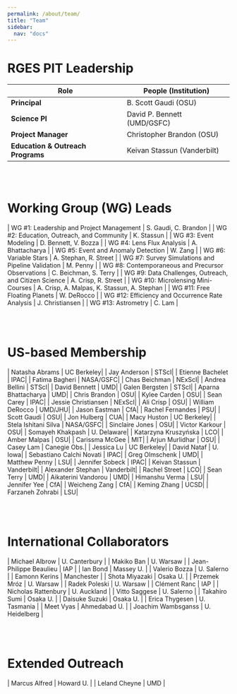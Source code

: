 ```yaml
---
permalink: /about/team/
title: "Team"
sidebar:
  nav: "docs"
---
```


# RGES PIT Leadership

| Role | People (Institution) |
|----------- | ------------------ |
| **Principal** | B. Scott Gaudi (OSU) | 
| **Science PI** | David P. Bennett (UMD/GSFC) |
| **Project Manager** | Christopher Brandon (OSU) |
| **Education & Outreach Programs** | Keivan Stassun (Vanderbilt)  |

&nbsp;  
&nbsp;  

# Working Group (WG) Leads

| WG #1: Leadership and Project Management | S. Gaudi, C. Brandon |
| WG #2: Education, Outreach, and Community | K. Stassun |
| WG #3: Event Modeling | D. Bennett, V. Bozza |
| WG #4: Lens Flux Analysis | A. Bhattacharya |
| WG #5: Event and Anomaly Detection | W. Zang |
| WG #6: Variable Stars | A. Stephan, R. Street |
| WG #7: Survey Simulations and Pipeline Validation | M. Penny |
| WG #8: Contemporaneous and Precursor Observations | C. Beichman, S. Terry |
| WG #9: Data Challenges, Outreach, and Citizen Science | A. Crisp, R. Street |
| WG #10: Microlensing Mini-Courses | A. Crisp, A. Malpas, K. Stassun, A. Stephan |
| WG #11: Free Floating Planets | W. DeRocco |
| WG #12: Efficiency and Occurrence Rate Analysis | J. Christiansen |
| WG #13: Astrometry | C. Lam |

&nbsp;  
&nbsp;  

# US-based Membership

| Natasha Abrams | UC Berkeley| 
| Jay Anderson | STScI| 
| Etienne Bachelet | IPAC|
| Fatima Bagheri | NASA/GSFC|
| Chas Beichman | NExScI|
| Andrea Bellini | STScI| 
| David Bennett | UMD|
| Galen Bergsten | STScI|
| Aparna Bhattacharya | UMD|
| Chris Brandon | OSU|
| Kylee Carden | OSU|
| Sean Carey | IPAC|
| Jessie Christiansen | NExScI|
| Ali Crisp | OSU| 
| William DeRocco | UMD/JHU| 
| Jason Eastman | CfA|
| Rachel Fernandes | PSU|
| Scott Gaudi | OSU| 
| Jon Hulberg | CUA| 
| Macy Huston | UC Berkeley|
| Stela Ishitani Silva | NASA/GSFC| 
| Sinclaire Jones | OSU| 
| Victor Karkour | OSU|
| Somayeh Khakpash | U. Delaware| 
| Katarzyna Kruszyńska | LCO| 
| Amber Malpas | OSU| 
| Carissma McGee | MIT| 
| Arjun Murlidhar | OSU| 
| Casey Lam | Canegie Obs.| 
| Jessica Lu | UC Berkeley| 
| David Nataf | U. Iowa|
| Sebastiano Calchi Novati | IPAC| 
| Greg Olmschenk | UMD| 
| Matthew Penny | LSU|
| Jennifer Sobeck | IPAC| 
| Keivan Stassun | Vanderbilt|
| Alexander Stephan | Vanderbilt|
| Rachel Street | LCO|
| Sean Terry | UMD|
| Aikaterini Vandorou | UMD|
| Himanshu Verma | LSU|
| Jennifer Yee | CfA| 
| Weicheng Zang | CfA|
| Keming Zhang | UCSD|
| Farzaneh Zohrabi | LSU|

&nbsp;  
&nbsp;  

# International Collaborators

| Michael Albrow | U. Canterbury |
| Makiko Ban | U. Warsaw |
| Jean-Philippe Beaulieu | IAP |
| Ian Bond | Massey U. |
| Valerio Bozza | U. Salerno |
| Eamonn Kerins | Manchester |
| Shota Miyazaki | Osaka U. |
| Przemek Mróz | U. Warsaw |
| Radek Poleski | U. Warsaw |
| Clément Ranc | IAP |
| Nicholas Rattenbury | U. Auckland |
| Vitto Saggese | U. Salerno |
| Takahiro Sumi | Osaka U. |
| Daisuke Suzuki | Osaka U. |
| Erica Thygesen | U. Tasmania |
| Meet Vyas | Ahmedabad U. |
| Joachim Wambsganss | U. Heidelberg |

&nbsp;  
&nbsp;  

# Extended Outreach

| Marcus Alfred | Howard U. |
| Leland Cheyne | UMD |


